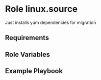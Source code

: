 Role linux.source
=================

Just installs yum dependencies for migration

Requirements
------------

Role Variables
--------------

Example Playbook
----------------

